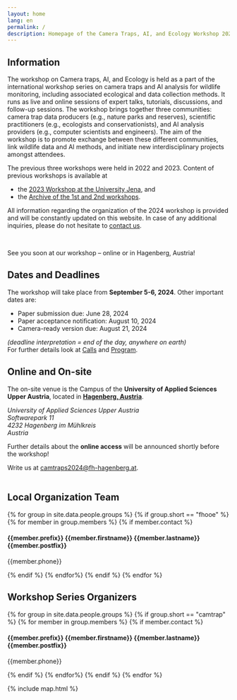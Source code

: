 ```yaml
---
layout: home
lang: en
permalink: /
description: Homepage of the Camera Traps, AI, and Ecology Workshop 2024
---
```


<section class="background-light pad" id="welcome">
    <div class="container text-justify"> 
        <div class="row">
            <div class="col-lg-12 col-md-12">
                <h1>Information</h1>
                <p class="text-justify">
                    The workshop on Camera traps, AI, and Ecology is held as a part of the international workshop series on camera traps and AI analysis for wildlife monitoring, including associated ecological and data collection methods. It runs as live and online sessions of expert talks, tutorials, discussions, and follow-up sessions. The workshop brings together three communities: camera trap data producers (e.g., nature parks and reserves), scientific practitioners (e.g., ecologists and conservationists), and AI analysis providers (e.g., computer scientists and engineers). The aim of the workshop is to promote exchange between these different communities, link wildlife data and AI methods, and initiate new interdisciplinary projects amongst attendees.
                </p>
                <p>
                The previous three workshops were held in 2022 and 2023. Content of previous workshops is available at
                <ul>
                    <li>the <a href="https://inf-cv.uni-jena.de/camtrap-ws/">2023 Workshop at the University Jena</a>, and </li>
                    <li>the <a href="https://camtrapai.github.io/indexold.html">Archive of the 1st and 2nd workshops</a>.</li>
                </ul>
                </p>
                <p>
                    All information regarding the organization of the 2024 workshop is provided and will be constantly updated on this website. In case of any additional inquiries, please do not hesitate to <a href="#contact">contact us</a>.
                </p>
                <br/>
                <p>See you soon at our workshop &ndash; online or in Hagenberg, Austria!</p>
            </div>
        </div>
    </div>
</section>

<section class="background-primary pad" id="calls">
    <div class="container text-justify">
        <div class="row">
            <div class="col-lg-6 col-md-12">
                <h2>Dates and Deadlines</h2>
                <p class="text-justify">
                    The workshop will take place from <b>September 5-6, 2024</b>. Other important dates are:<br/>
                </p>
                <ul class="date-list">
                    <li>Paper submission due:           <span>June 28, 2024</span></li>
                    <li>Paper acceptance notification:  <span>August 10, 2024</span></li>
                    <li>Camera-ready version due:         <span>August 21, 2024</span></li>
                </ul>
                <p>
                    <em>(deadline interpretation = end of the day, anywhere on earth)</em> <br/>
                    For further details look at <a href="{{ site.baseurl }}/calls">Calls</a> and <a href="{{ site.baseurl }}/program">Program</a>.
                </p>
            </div>
            <div class="col-lg-6 col-md-12">
                <h2>Online and On-site</h2>
                <p class="text-justify">
                    The on-site venue is the Campus of the <b>University of Applied Sciences Upper Austria</b>, located in <a href="{{ site.baseurl }}/venue"><b>Hagenberg, Austria</b></a>.
                </p>
                <p>
                    <address>
                    University of Applied Sciences Upper Austria<br/>
                    Softwarepark 11<br/>
                    4232 Hagenberg im Mühlkreis<br/>
                    Austria
                    </address>
                </p>
                <p>
                    Further details about the <b>online access</b> will be announced shortly before the workshop!
                </p>
            </div>
        </div>
    </div>
</section>

<section class="background-light pad" id="contact">
   <div class="container text-justify">
      <div class="row"><div class="col-sm-12">Write us at <a style="text-decoration:underline" href="mailto:camtraps2024@fh-hagenberg.at">camtraps2024@fh-hagenberg.at</a>.<br/><br/></div></div>
      <h2>Local Organization Team</h2>
      <div class="row contact-info">
         {% for group in site.data.people.groups %}
         {% if group.short == "fhooe" %}
         {% for member in group.members %}
         {% if member.contact %}
         <div class="col-lg-4 col-md-12">
            <h4>{{member.prefix}} {{member.firstname}} {{member.lastname}} {{member.postfix}}</h4>
            <p>{{member.phone}}</p>
            <!--<table class="contact-table">
               <body>
                  <tr>
                     <td>Phone:</td>
                     <td>{{member.phone}}</td>
                  </tr>
                  <tr>
                     <td>Mail:</td>
                     <td>
                        <a href="mailto:{{member.mail}}">{{member.mail}}</a>
                     </td>
                  </tr>
               </body>
            </table> -->
         </div>
         {% endif %}
         {% endfor%}
         {% endif %}
         {% endfor %}
      </div>
      <h2>Workshop Series Organizers</h2>
      <div class="row contact-info">
         {% for group in site.data.people.groups %}
         {% if group.short == "camtrap" %}
         {% for member in group.members %}
         {% if member.contact %}
         <div class="col-lg-4 col-md-12">
            <h4>{{member.prefix}} {{member.firstname}} {{member.lastname}} {{member.postfix}}</h4>
            <p>{{member.phone}}</p>
            <!--<table class="contact-table">
               <body>
                  <tr>
                     <td>Phone:</td>
                     <td>{{member.phone}}</td>
                  </tr>
                  <tr>
                     <td>Mail:</td>
                     <td>
                        <a href="mailto:{{member.mail}}">{{member.mail}}</a>
                     </td>
                  </tr>
               </body>
            </table> -->
         </div>
         {% endif %}
         {% endfor%}
         {% endif %}
         {% endfor %}
      </div>
   </div>
</section>

{% include map.html %}
